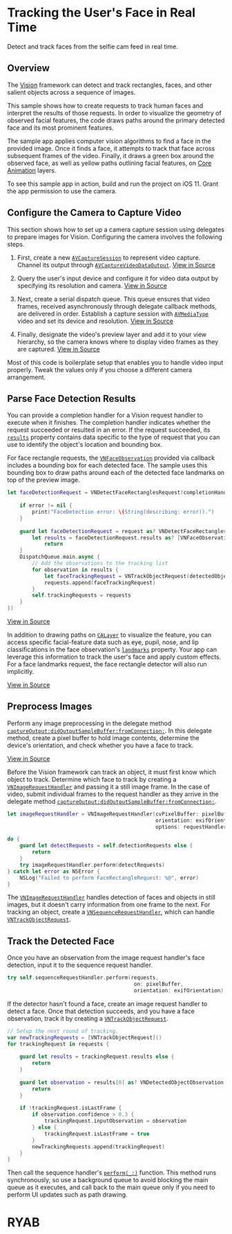 # Tracking the User's Face in Real Time

Detect and track faces from the selfie cam feed in real time.

## Overview

The [Vision](https://developer.apple.com/documentation/vision) framework can detect and track rectangles, faces, and other salient objects across a sequence of images.

This sample shows how to create requests to track human faces and interpret the results of those requests.  In order to visualize the geometry of observed facial features, the code draws paths around the primary detected face and its most prominent features.

The sample app applies computer vision algorithms to find a face in the provided image. Once it finds a face, it attempts to track that face across subsequent frames of the video. Finally, it draws a green box around the observed face, as well as yellow paths outlining facial features, on [Core Animation](https://developer.apple.com/documentation/quartzcore) layers.

To see this sample app in action, build and run the project on iOS 11.  Grant the app permission to use the camera.  

## Configure the Camera to Capture Video

This section shows how to set up a camera capture session using delegates to prepare images for Vision. Configuring the camera involves the following steps.

1. First, create a new [`AVCaptureSession`](https://developer.apple.com/documentation/avfoundation/avcapturesession) to represent video capture. Channel its output through [`AVCaptureVideoDataOutput`](https://developer.apple.com/documentation/avfoundation/avcapturesession). [View in Source](x-source-tag://CreateCaptureSession)

2. Query the user's input device and configure it for video data output by specifying its resolution and camera. [View in Source](x-source-tag://ConfigureDeviceResolution)

3. Next, create a serial dispatch queue. This queue ensures that video frames, received asynchronously through delegate callback methods, are delivered in order. Establish a capture session with [`AVMediaType`](https://developer.apple.com/documentation/avfoundation/avmediatype) video and set its device and resolution. [View in Source](x-source-tag://CreateSerialDispatchQueue)

4. Finally, designate the video's preview layer and add it to your view hierarchy, so the camera knows where to display video frames as they are captured. [View in Source](x-source-tag://DesignatePreviewLayer)

Most of this code is boilerplate setup that enables you to handle video input properly. Tweak the values only if you choose a different camera arrangement.

## Parse Face Detection Results

You can provide a completion handler for a Vision request handler to execute when it finishes. The completion handler indicates whether the request succeeded or resulted in an error. If the request succeeded, its [`results`](https://developer.apple.com/documentation/vision/vnrequest/2867238-results) property contains data specific to the type of request that you can use to identify the object's location and bounding box.

For face rectangle requests, the [`VNFaceObservation`](https://developer.apple.com/documentation/vision/vnfaceobservation) provided via callback includes a bounding box for each detected face. The sample uses this bounding box to draw paths around each of the detected face landmarks on top of the preview image.

``` swift
let faceDetectionRequest = VNDetectFaceRectanglesRequest(completionHandler: { (request, error) in
    
    if error != nil {
        print("FaceDetection error: \(String(describing: error)).")
    }
    
    guard let faceDetectionRequest = request as? VNDetectFaceRectanglesRequest,
        let results = faceDetectionRequest.results as? [VNFaceObservation] else {
            return
    }
    DispatchQueue.main.async {
        // Add the observations to the tracking list
        for observation in results {
            let faceTrackingRequest = VNTrackObjectRequest(detectedObjectObservation: observation)
            requests.append(faceTrackingRequest)
        }
        self.trackingRequests = requests
    }
})
```
[View in Source](x-source-tag://WriteCompletionHandler)

In addition to drawing paths on [`CALayer`](https://developer.apple.com/documentation/quartzcore/calayer) to visualize the feature, you can access specific facial-feature data such as eye, pupil, nose, and lip classifications in the face observation's [`landmarks`](https://developer.apple.com/documentation/vision/vnfaceobservation/2867250-landmarks) property. Your app can leverage this information to track the user's face and apply custom effects. For a face landmarks request, the face rectangle detector will also run implicitly.

[View in Source](x-source-tag://DrawPaths)

## Preprocess Images

Perform any image preprocessing in the delegate method [`captureOutput:didOutputSampleBuffer:fromConnection:`](https://developer.apple.com/documentation/avfoundation/avcapturefileoutputdelegate/1390096-captureoutput). In this delegate method, create a pixel buffer to hold image contents, determine the device's orientation, and check whether you have a face to track.

[View in Source](x-source-tag://PerformRequests)

Before the Vision framework can track an object, it must first know which object to track. Determine which face to track by creating a  [`VNImageRequestHandler`](https://developer.apple.com/documentation/vision/vnimagerequesthandler) and passing it a still image frame. In the case of video, submit individual frames to the request handler as they arrive in the delegate method [`captureOutput:didOutputSampleBuffer:fromConnection:`](https://developer.apple.com/documentation/avfoundation/avcapturefileoutputdelegate/1390096-captureoutput).

``` swift
let imageRequestHandler = VNImageRequestHandler(cvPixelBuffer: pixelBuffer,
                                                orientation: exifOrientation,
                                                options: requestHandlerOptions)

do {
    guard let detectRequests = self.detectionRequests else {
        return
    }
    try imageRequestHandler.perform(detectRequests)
} catch let error as NSError {
    NSLog("Failed to perform FaceRectangleRequest: %@", error)
}
```

The [`VNImageRequestHandler`](https://developer.apple.com/documentation/vision/vnimagerequesthandler) handles detection of faces and objects in still images, but it doesn't carry information from one frame to the next.  For tracking an object, create a [`VNSequenceRequestHandler`](https://developer.apple.com/documentation/vision/vnsequencerequesthandler), which can handle [`VNTrackObjectRequest`](https://developer.apple.com/documentation/vision/vntrackobjectrequest).  

## Track the Detected Face

Once you have an observation from the image request handler's face detection, input it to the sequence request handler.

``` swift
try self.sequenceRequestHandler.perform(requests,
                                         on: pixelBuffer,
                                         orientation: exifOrientation)
```

If the detector hasn't found a face, create an image request handler to detect a face. Once that detection succeeds, and you have a face observation, track it by creating a [`VNTrackObjectRequest`](https://developer.apple.com/documentation/vision/vntrackobjectrequest).

``` swift
// Setup the next round of tracking.
var newTrackingRequests = [VNTrackObjectRequest]()
for trackingRequest in requests {
    
    guard let results = trackingRequest.results else {
        return
    }
    
    guard let observation = results[0] as? VNDetectedObjectObservation else {
        return
    }
    
    if !trackingRequest.isLastFrame {
        if observation.confidence > 0.3 {
            trackingRequest.inputObservation = observation
        } else {
            trackingRequest.isLastFrame = true
        }
        newTrackingRequests.append(trackingRequest)
    }
}
```

Then call the sequence handler's [`perform(_:)`](https://developer.apple.com/documentation/vision/vnimagerequesthandler/2880297-perform) function. This method runs synchronously, so use a background queue to avoid blocking the main queue as it executes, and call back to the main queue only if you need to perform UI updates such as path drawing.
# RYAB
